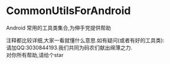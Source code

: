 # CommonUtilsForAndroid
Android 常用的工具类集合,为伸手党提供帮助<br>

注释都比较详细,大家一看就懂什么意思.如有疑问(或者有好的工具类):<br>请加QQ:3030844193.我们共同为码农们献出绵薄之力.<br>对你所有帮助,请给个star
